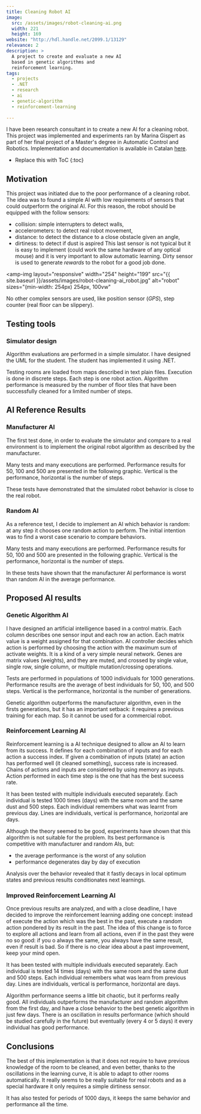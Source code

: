 ```yaml
---
title: Cleaning Robot AI
image: 
  src: /assets/images/robot-cleaning-ai.png
  width: 221
  height: 169
website: "http://hdl.handle.net/2099.1/13129"
relevance: 2
description: >
  A project to create and evaluate a new AI 
  based in genetic algorithms and
  reinforcement learning.
tags:
  - projects
  - .NET
  - research
  - ai
  - genetic-algorithm
  - reinforcement-learning
  
---
```


I have been research consultant in 
to create a new AI for a cleaning robot.
This project was implemented and experiments ran by 
Marina Gispert as part of her final project
of a Master's degree in Automatic Control and Robotics.
Implementation and documentation is available in Catalan
[here](http://hdl.handle.net/2099.1/13129).

* Replace this with ToC
{:toc}

## Motivation

This project was initiated due to the poor performance
of a cleaning robot.
The idea was to found a simple AI with low requirements
of sensors that could outperform the original AI.
For this reason, the robot should be equipped with the follow
sensors:
- collision: simple interrupters to detect walls,
- accelerometers: to detect real robot movement,
- distance: to detect the distance to a close obstacle given an angle,
- dirtiness: to detect if dust is aspired
This last sensor is not typical but it is easy to implement (could work the same hardware of any optical mouse) and it is very important to allow automatic learning. Dirty sensor is used to generate *rewards* to the robot for a good job done.

<amp-img layout="responsive" width="254" height="199" src="{{ site.baseurl }}/assets/images/robot-cleaning-ai_robot.jpg" alt="robot"
sizes="(min-width: 254px) 254px, 100vw"
></amp-img>

No other complex sensors are used, like position sensor (*GPS*), step counter (real floor can be slippery).

## Testing tools

### Simulator design

Algorithm evaluations are performed in a simple simulator.
I have designed the UML for the student. 
The student has implemented it using .NET.

<amp-img layout="responsive" width="1519" height="1031" src="{{ site.baseurl }}/assets/images/robot-cleaning-ai_simulator.png" alt="Simulator UML"></amp-img>

Testing rooms are loaded from maps described in text plain files.
Execution is done in discrete steps. Each step is one robot action.
Algorithm performance is measured by the number of floor tiles
that have been successfully cleaned for a limited number of steps.


## AI Reference Results

### Manufacturer AI

The first test done, 
in order to evaluate the simulator and compare to a real environment
is to implement the original robot algorithm as described 
by the manufacturer.

Many tests and many executions are performed. 
Performance results for 50, 100 and 500 are presented in the following
graphic. Vertical is the performance, horizontal is the number of steps.

<amp-img layout="responsive" width="772" height="339" src="{{ site.baseurl }}/assets/images/robot-cleaning-ai_original.png" alt="Performance Original AI"></amp-img>

These tests have demonstrated that the simulated robot behavior 
is close to the real robot.


### Random AI

As a reference test, 
I decide to implement an AI which behavior is random:
at any step it chooses one random action to perform.
The initial intention was to find a worst case scenario
to compare behaviors.

Many tests and many executions are performed. 
Performance results for 50, 100 and 500 are presented in the following
graphic. Vertical is the performance, horizontal is the number of steps.

<amp-img layout="responsive" width="764" height="343" src="{{ site.baseurl }}/assets/images/robot-cleaning-ai_random.png" alt="Performance Random AI"></amp-img>

In these tests have shown that the manufacturer AI performance is 
worst than random AI in the average performance.


## Proposed AI results

### Genetic Algorithm AI

I have designed an artificial intelligence based in a control matrix.
Each column describes one sensor input and each row an action.
Each matrix value is a weight assigned for that combination.
AI controller decides which action is performed by 
choosing the action with the maximum sum of activate weights.
It is a kind of a very simple neural network.
Genes are matrix values (weights), and they are muted, and
crossed by single value, single row, single column, or multiple
mutation/crossing operations.

Tests are performed in populations of 1000 individuals 
for 1000 generations. Performance results are
the average of best individuals for 50, 100, and 500 steps.
Vertical is the performance, horizontal is the number of generations.

<amp-img layout="responsive" width="784" height="345" src="{{ site.baseurl }}/assets/images/robot-cleaning-ai_genetic.png" alt="Performance Genetic AI"></amp-img>

Genetic algorithm outperforms the manufacturer algorithm, even in
the firsts generations, but it has an important setback:
it requires a previous training for each map. 
So it cannot be used for a commercial robot.


### Reinforcement Learning AI

Reinforcement learning is a AI technique designed to allow
an AI to learn from its success. 
It defines for each combination of inputs and for each action 
a success index. If given a combination of inputs (state)
an action has performed well (it cleaned something), success rate
is increased. 
Chains of actions and inputs are considered by using memory
as inputs.
Action performed in each time step is the one that has the best 
suceess rate.

It has been tested with multiple individuals executed separately.
Each individual is tested 1000 times (days) with the same room and the same
dust and 500 steps. Each individual remembers what was learnt from
previous day. 
Lines are individuals, vertical is performance, horizontal are days.

<amp-img layout="responsive" width="774" height="308" src="{{ site.baseurl }}/assets/images/robot-cleaning-ai_rl-classic.png" alt="Performance Reinforcement Learning AI"></amp-img>

Although the theory seemed to be good, 
experiments have shown that this algorithm is not suitable
for the problem. Its best performance is competitive with 
manufacturer and random AIs, but:
- the average performance is the worst of any solution
- performance degenerates day by day of execution

Analysis over the behavior revealed that it fastly decays in
local optimum states and previous results conditionates next learnings.


### Improved Reinforcement Learning AI 

Once previous results are analyzed, 
and with a close deadline, 
I have decided to improve the reinforcement learning adding one concept:
instead of execute the action which was the best in the past,
execute a random action pondered by its result in the past.
The idea of this change is to force to explore all actions
and learn from all actions, even if in the past they were no
so good: if you o always the same, you always have
the same result, even if result is bad. So if there is no
clear idea about a past improvement, keep your mind open.

It has been tested with multiple individuals executed separately.
Each individual is tested 14 times (days) with the same room and the same
dust and 500 steps. Each individual remembers what was learn from
previous day. 
Lines are individuals, vertical is performance, horizontal are days.

<amp-img layout="responsive" width="1228" height="427" src="{{ site.baseurl }}/assets/images/robot-cleaning-ai_rl-improved.png" alt="Performance Improved Reinforcement Learning AI"></amp-img>

Algorithm performance seems a little bit chaotic, but it performs really
good. All individuals outperforms the manufacturer and random algorithm
from the first day, and have a close behavior to the best genetic algorithm
in just few days. 
There is an oscillation in results performance (which should be studied
carefully in the future) but eventually (every 4 or 5 days) it
every individual has good performance. 


## Conclusions

The best of this implementation is that it does not require to have
previous knowledge of the room to be cleaned, and even better, 
thanks to the oscillations in the learning curve, it is able
to adapt to other rooms automatically. 
It really seems to be really suitable for real robots
and as a special hardware it only requires a simple dirtiness sensor.

It has also tested for periods of 1000 days, it keeps the same behavior
and performance all the time.
